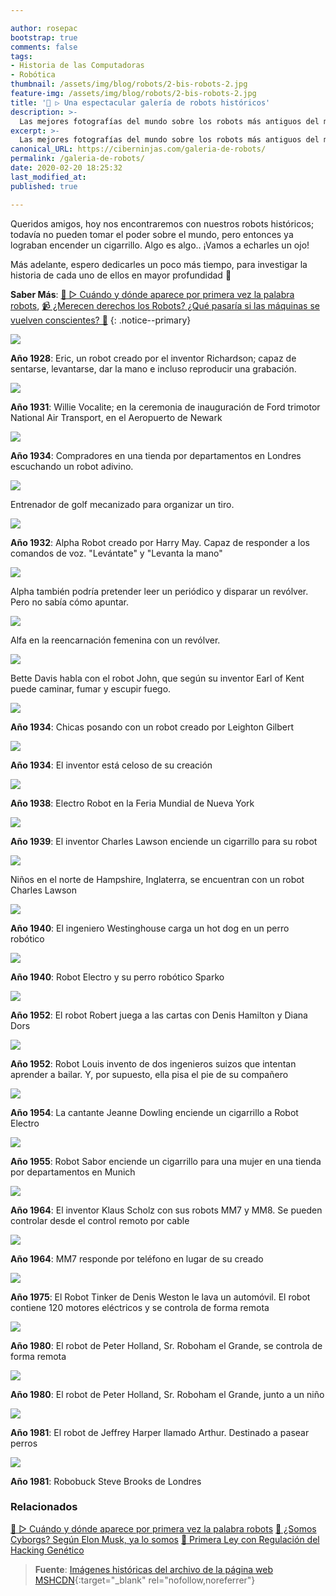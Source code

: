 ```yaml
---

author: rosepac
bootstrap: true
comments: false
tags:
- Historia de las Computadoras
- Robótica
thumbnail: /assets/img/blog/robots/2-bis-robots-2.jpg
feature-img: /assets/img/blog/robots/2-bis-robots-2.jpg
title: '🤖 ▷ Una espectacular galería de robots históricos'
description: >-
  Las mejores fotografías del mundo sobre los robots más antiguos del mundo, los primeros robots creadas y representados bajo una base de lo que se imaginaban entonces de como podrían ser en un futuro
excerpt: >-
  Las mejores fotografías del mundo sobre los robots más antiguos del mundo, los primeros robots creadas y representados bajo una base de lo que se imaginaban entonces de como podrían ser en un futuro
canonical_URL: https://ciberninjas.com/galeria-de-robots/
permalink: /galeria-de-robots/
date: 2020-02-20 18:25:32
last_modified_at: 
published: true

---
```


Queridos amigos, hoy nos encontraremos con nuestros robots históricos; todavía no pueden tomar el poder sobre el mundo, pero entonces ya lograban encender un cigarrillo. Algo es algo.. ¡Vamos a echarles un ojo!

Más adelante, espero dedicarles un poco más tiempo, para investigar la historia de cada uno de ellos en mayor profundidad 🤞

**Saber Más**: [🤖 ▷ Cuándo y dónde aparece por primera vez la palabra robots](/aparicion-palabra-robot/), [📹 ¿Merecen derechos los Robots? ¿Qué pasaría si las máquinas se vuelven conscientes? 🤖](/merecen-derecho-los-robos/ "Merecen derechos los Robots, que pasaría si las máquinas se vuelven conscientes")
{: .notice--primary}

![](../assets/img/blog/robots/1928-robots-13.jpg)

**Año 1928**: Eric, un robot creado por el inventor Richardson; capaz de sentarse, levantarse, dar la mano e incluso reproducir una grabación.

<!-- http://cyberneticzoo.com/robots/1931-willie-vocalite-joseph-m-barnett-american/ -->
![](../assets/img/blog/robots/2-bis-robots-2.jpg)

**Año 1931**: Willie Vocalite; en la ceremonia de inauguración de Ford trimotor National Air Transport, en el Aeropuerto de Newark

![](../assets/img/blog/robots/1-robots-4.jpg)

**Año 1934**: Compradores en una tienda por departamentos en Londres escuchando un robot adivino.

![](../assets/img/blog/robots/2-robots-1.jpg)

Entrenador de golf mecanizado para organizar un tiro.

![](../assets/img/blog/robots/3-robots-14.jpg)

**Año 1932**: Alpha Robot creado por Harry May. Capaz de responder a los comandos de voz. "Levántate" y "Levanta la mano"

![](../assets/img/blog/robots/4-robots-15.jpg)

Alpha también podría pretender leer un periódico y disparar un revólver. Pero no sabía cómo apuntar.

![](../assets/img/blog/robots/5-robots-17.jpg)

Alfa en la reencarnación femenina con un revólver.

![](../assets/img/blog/robots/6-robots-3.jpg)

Bette Davis habla con el robot John, que según su inventor Earl of Kent puede caminar, fumar y escupir fuego.

![](../assets/img/blog/robots/7-robots-19.jpg)

**Año 1934**: Chicas posando con un robot creado por Leighton Gilbert

![](../assets/img/blog/robots/8-robots-16.jpg)

**Año 1934**: El inventor está celoso de su creación

![](../assets/img/blog/robots/9-robots-5.jpg)

**Año 1938**: Electro Robot en la Feria Mundial de Nueva York

![](../assets/img/blog/robots/10-robots-6.jpg)

**Año 1939**: El inventor Charles Lawson enciende un cigarrillo para su robot

![](../assets/img/blog/robots/11-robots-7.jpg)

Niños en el norte de Hampshire, Inglaterra, se encuentran con un robot Charles Lawson

![](../assets/img/blog/robots/12-robots-21.jpg)

**Año 1940**: El ingeniero Westinghouse carga un hot dog en un perro robótico

![](../assets/img/blog/robots/13-robots-20.jpg)

**Año 1940**: Robot Electro y su perro robótico Sparko

![](../assets/img/blog/robots/14-robots-8.jpg)

**Año 1952**: El robot Robert juega a las cartas con Denis Hamilton y Diana Dors

![](../assets/img/blog/robots/15-robots-28.jpg)

**Año 1952**: Robot Louis invento de dos ingenieros suizos que intentan aprender a bailar. Y, por supuesto, ella pisa el pie de su compañero

![](../assets/img/blog/robots/16-robots-22.jpg)

**Año 1954**: La cantante Jeanne Dowling enciende un cigarrillo a Robot Electro

![](../assets/img/blog/robots/17-robots-23.jpg)

**Año 1955**: Robot Sabor enciende un cigarrillo para una mujer en una tienda por departamentos en Munich

![](../assets/img/blog/robots/18-robots-29.jpg)

**Año 1964**: El inventor Klaus Scholz con sus robots MM7 y MM8. Se pueden controlar desde el control remoto por cable

![](../assets/img/blog/robots/19-robots-24.jpg)

**Año 1964**: MM7 responde por teléfono en lugar de su creado

![](../assets/img/blog/robots/20-robots-11.jpg)

**Año 1975**: El Robot Tinker de Denis Weston le lava un automóvil. El robot contiene 120 motores eléctricos y se controla de forma remota

![](../assets/img/blog/robots/21-robots-27.jpg)

**Año 1980**: El robot de Peter Holland, Sr. Roboham el Grande, se controla de forma remota

![](../assets/img/blog/robots/22-bis-robots-26.jpg)

**Año 1980**: El robot de Peter Holland, Sr. Roboham el Grande, junto a un niño

![](../assets/img/blog/robots/22-robots-25.jpg)

**Año 1981**: El robot de Jeffrey Harper llamado Arthur. Destinado a pasear perros

![](../assets/img/blog/robots/23-robots-12.jpg)

**Año 1981**: Robobuck Steve Brooks de Londres
<!-- https://fishki.net/1821784-1928-1981-rassvet-robotov.html , http://cyberneticzoo.com/robots/1980-mr-robotham-the-great-peter-holland-british/ -->

### **Relacionados**

[🤖 ▷ Cuándo y dónde aparece por primera vez la palabra robots](/aparicion-palabra-robot/)
[📰 ¿Somos Cyborgs? Según Elon Musk, ya lo somos](/somos-cyborgs/ "Somos Cyborgs. Según Elon Musk, ya lo somos")
[📰 Primera Ley con Regulación del Hacking Genético](/ley-contra-el-biohacking/ "La Primera Ley con Regulación del Hacking Genético")

> **Fuente**\: [Imágenes históricas del archivo de la página web MSHCDN](https://web.archive.org/web/20110119082648/http://mshcdn.com/ "Imágenes históricas del archivo de la página web MSHCDN"){:target="_blank" rel="nofollow,noreferrer"}